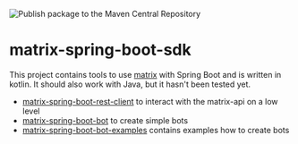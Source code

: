 ![Publish package to the Maven Central Repository](https://github.com/benkuly/matrix-spring-boot-sdk/workflows/Publish%20package%20to%20the%20Maven%20Central%20Repository/badge.svg)
# matrix-spring-boot-sdk
This project contains tools to use [matrix](https://matrix.org/) with Spring Boot and is written in kotlin. It should also work with Java, but it hasn't been tested yet.

* [matrix-spring-boot-rest-client](./matrix-spring-boot-rest-client) to interact with the matrix-api on a low level
* [matrix-spring-boot-bot](./matrix-spring-boot-bot) to create simple bots
* [matrix-spring-boot-bot-examples](./matrix-spring-boot-bot-examples) contains examples how to create bots
